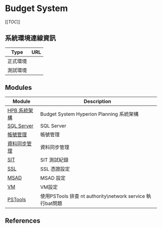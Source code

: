 # Budget System

[[_TOC_]]

## 系統環境連線資訊

| Type     | URL                               |
| -------- | --------------------------------- |
| 正式環境 |     |
| 測試環境 |  |

## Modules

| Module                                   | Description                                               |
| ---------------------------------------- | --------------------------------------------------------- |
| [HPB 系統架構][HPB-architecture]         | Budget System Hyperion Planning 系統架構                  |
| [SQL Server][sql-server] | SQL Server                                       |
| [帳號管理][Account-management]           | 帳號管理                                                  |
| [資料同步管理][data-sync-management]     | 資料同步管理                                              |
| [SIT][01]                                | SIT 測試紀錄                                              |
| [SSL][02]                                | SSL 憑證設定                                              |
| [MSAD][03]                               | MSAD 設定                                                 |
| [VM][04]                                 | VM設定                                                    |
| [PSTools][05]                            | 使用PSTools 排查 nt authority\network service 執行bat問題 |



## References

<!-- url references -->
[HPB-architecture]: ./HPB-architecture/HPB-architecture.md
[sql-server]: ./SQL-Server/SQL-Server.md
[01]: SIT/Readme.md
[02]: SSL/Readme.md
[03]: MSAD/Readme.md
[account-management]: ./account-management/account-management.md
[data-sync-management]: ./data-sync-management/data-sync-management.md
[04]: VM/Readme.md
[05]: PSTools/Readme.md

